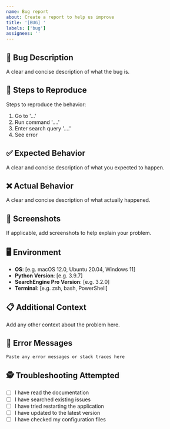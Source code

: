 ```yaml
---
name: Bug report
about: Create a report to help us improve
title: '[BUG] '
labels: ['bug']
assignees: ''
---
```


## 🐛 Bug Description

A clear and concise description of what the bug is.

## 🔄 Steps to Reproduce

Steps to reproduce the behavior:
1. Go to '...'
2. Run command '....'
3. Enter search query '....'
4. See error

## ✅ Expected Behavior

A clear and concise description of what you expected to happen.

## ❌ Actual Behavior

A clear and concise description of what actually happened.

## 📸 Screenshots

If applicable, add screenshots to help explain your problem.

## 🖥️ Environment

- **OS**: [e.g. macOS 12.0, Ubuntu 20.04, Windows 11]
- **Python Version**: [e.g. 3.9.7]
- **SearchEngine Pro Version**: [e.g. 3.2.0]
- **Terminal**: [e.g. zsh, bash, PowerShell]

## 📋 Additional Context

Add any other context about the problem here.

## 🔧 Error Messages

```
Paste any error messages or stack traces here
```

## 🕵️ Troubleshooting Attempted

- [ ] I have read the documentation
- [ ] I have searched existing issues
- [ ] I have tried restarting the application
- [ ] I have updated to the latest version
- [ ] I have checked my configuration files 